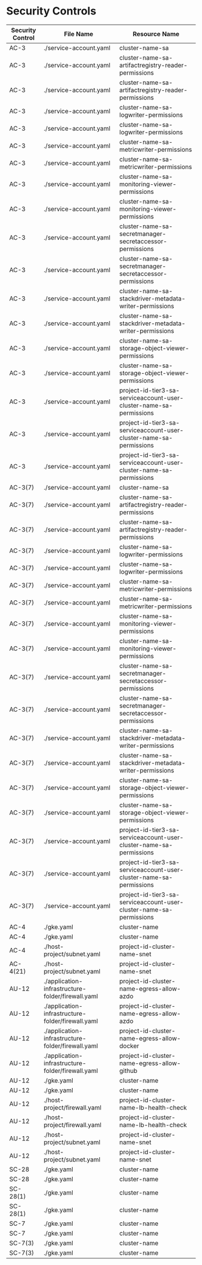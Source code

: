 # Security Controls

<!-- BEGINNING OF SECURITY CONTROLS LIST -->
|Security Control|File Name|Resource Name|
|---|---|---|
|AC-3|./service-account.yaml|cluster-name-sa|
|AC-3|./service-account.yaml|cluster-name-sa-artifactregistry-reader-permissions|
|AC-3|./service-account.yaml|cluster-name-sa-artifactregistry-reader-permissions|
|AC-3|./service-account.yaml|cluster-name-sa-logwriter-permissions|
|AC-3|./service-account.yaml|cluster-name-sa-logwriter-permissions|
|AC-3|./service-account.yaml|cluster-name-sa-metricwriter-permissions|
|AC-3|./service-account.yaml|cluster-name-sa-metricwriter-permissions|
|AC-3|./service-account.yaml|cluster-name-sa-monitoring-viewer-permissions|
|AC-3|./service-account.yaml|cluster-name-sa-monitoring-viewer-permissions|
|AC-3|./service-account.yaml|cluster-name-sa-secretmanager-secretaccessor-permissions|
|AC-3|./service-account.yaml|cluster-name-sa-secretmanager-secretaccessor-permissions|
|AC-3|./service-account.yaml|cluster-name-sa-stackdriver-metadata-writer-permissions|
|AC-3|./service-account.yaml|cluster-name-sa-stackdriver-metadata-writer-permissions|
|AC-3|./service-account.yaml|cluster-name-sa-storage-object-viewer-permissions|
|AC-3|./service-account.yaml|cluster-name-sa-storage-object-viewer-permissions|
|AC-3|./service-account.yaml|project-id-tier3-sa-serviceaccount-user-cluster-name-sa-permissions|
|AC-3|./service-account.yaml|project-id-tier3-sa-serviceaccount-user-cluster-name-sa-permissions|
|AC-3|./service-account.yaml|project-id-tier3-sa-serviceaccount-user-cluster-name-sa-permissions|
|AC-3(7)|./service-account.yaml|cluster-name-sa|
|AC-3(7)|./service-account.yaml|cluster-name-sa-artifactregistry-reader-permissions|
|AC-3(7)|./service-account.yaml|cluster-name-sa-artifactregistry-reader-permissions|
|AC-3(7)|./service-account.yaml|cluster-name-sa-logwriter-permissions|
|AC-3(7)|./service-account.yaml|cluster-name-sa-logwriter-permissions|
|AC-3(7)|./service-account.yaml|cluster-name-sa-metricwriter-permissions|
|AC-3(7)|./service-account.yaml|cluster-name-sa-metricwriter-permissions|
|AC-3(7)|./service-account.yaml|cluster-name-sa-monitoring-viewer-permissions|
|AC-3(7)|./service-account.yaml|cluster-name-sa-monitoring-viewer-permissions|
|AC-3(7)|./service-account.yaml|cluster-name-sa-secretmanager-secretaccessor-permissions|
|AC-3(7)|./service-account.yaml|cluster-name-sa-secretmanager-secretaccessor-permissions|
|AC-3(7)|./service-account.yaml|cluster-name-sa-stackdriver-metadata-writer-permissions|
|AC-3(7)|./service-account.yaml|cluster-name-sa-stackdriver-metadata-writer-permissions|
|AC-3(7)|./service-account.yaml|cluster-name-sa-storage-object-viewer-permissions|
|AC-3(7)|./service-account.yaml|cluster-name-sa-storage-object-viewer-permissions|
|AC-3(7)|./service-account.yaml|project-id-tier3-sa-serviceaccount-user-cluster-name-sa-permissions|
|AC-3(7)|./service-account.yaml|project-id-tier3-sa-serviceaccount-user-cluster-name-sa-permissions|
|AC-3(7)|./service-account.yaml|project-id-tier3-sa-serviceaccount-user-cluster-name-sa-permissions|
|AC-4|./gke.yaml|cluster-name|
|AC-4|./gke.yaml|cluster-name|
|AC-4|./host-project/subnet.yaml|project-id-cluster-name-snet|
|AC-4(21)|./host-project/subnet.yaml|project-id-cluster-name-snet|
|AU-12|./application-infrastructure-folder/firewall.yaml|project-id-cluster-name-egress-allow-azdo|
|AU-12|./application-infrastructure-folder/firewall.yaml|project-id-cluster-name-egress-allow-azdo|
|AU-12|./application-infrastructure-folder/firewall.yaml|project-id-cluster-name-egress-allow-docker|
|AU-12|./application-infrastructure-folder/firewall.yaml|project-id-cluster-name-egress-allow-github|
|AU-12|./gke.yaml|cluster-name|
|AU-12|./gke.yaml|cluster-name|
|AU-12|./host-project/firewall.yaml|project-id-cluster-name-lb-health-check|
|AU-12|./host-project/firewall.yaml|project-id-cluster-name-lb-health-check|
|AU-12|./host-project/subnet.yaml|project-id-cluster-name-snet|
|AU-12|./host-project/subnet.yaml|project-id-cluster-name-snet|
|SC-28|./gke.yaml|cluster-name|
|SC-28|./gke.yaml|cluster-name|
|SC-28(1)|./gke.yaml|cluster-name|
|SC-28(1)|./gke.yaml|cluster-name|
|SC-7|./gke.yaml|cluster-name|
|SC-7|./gke.yaml|cluster-name|
|SC-7(3)|./gke.yaml|cluster-name|
|SC-7(3)|./gke.yaml|cluster-name|

<!-- END OF SECURITY CONTROLS LIST -->
